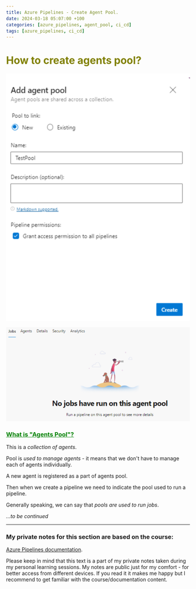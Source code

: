 ```yaml
---
title: Azure Pipelines - Create Agent Pool.
date: 2024-03-18 05:07:00 +100
categories: [azure_pipelines, agent_pool, ci_cd]
tags: [azure_pipelines, ci_cd]
---
```


# <span style="color:olive">How to create agents pool?</span> 


![localImage](/assets/images/azure_devops/agent_pool1.PNG)

![localImage](/assets/images/azure_devops/agent_pool2.PNG)

### <span style="color:green"><u>What is "Agents Pool"?</u></span>

This is a *collection of agents*.

Pool is *used to manage agents* - it means that we 
don't have to manage each of agents individually.

A new agent is registered as a part of agents pool.

Then when we create a pipeline we need to indicate the pool used to run a pipeline.

Generally speaking, we can say that *pools are used to run jobs*.

*...to be continued*

---
### My private notes for this section are based on the course: 
[Azure Pipelines documentation](https://learn.microsoft.com/en-us/azure/devops/pipelines/?view=azure-devops).

Please keep in mind that this text is a part of my private notes taken during my personal learning sessions. My notes are public just for my comfort - for better access from different devices.
If you read it it makes me happy but I recommend to get familiar with the course/documentation content.


